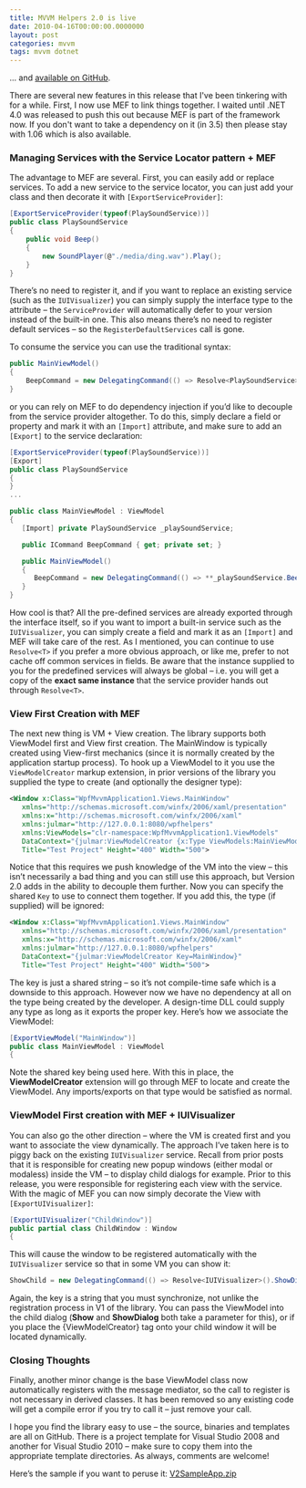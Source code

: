 ```yaml
---
title: MVVM Helpers 2.0 is live
date: 2010-04-16T00:00:00.0000000
layout: post
categories: mvvm
tags: mvvm dotnet
---
```


... and [available on GitHub](https://github.com/markjulmar/mvvmhelpers).

There are several new features in this release that I've been tinkering with for a while.  First, I now use MEF to link things together.  I waited until .NET 4.0 was released to push this out because MEF is part of the framework now.  If you don't want to take a dependency on it (in 3.5) then please stay with 1.06 which is also available. 

### Managing Services with the Service Locator pattern + MEF

The advantage to MEF are several.  First, you can easily add or replace services.  To add a new service to the service locator, you can just add your class and then decorate it with `[ExportServiceProvider]`:

```csharp
[ExportServiceProvider(typeof(PlaySoundService))]
public class PlaySoundService
{
    public void Beep()
    {
        new SoundPlayer(@"./media/ding.wav").Play();
    }
}
```

There’s no need to register it, and if you want to replace an existing service (such as the `IUIVisualizer`) you can simply supply the interface type to the attribute – the `ServiceProvider` will automatically defer to your version instead of the built-in one.  This also means there’s no need to register default services – so the `RegisterDefaultServices` call is gone.

To consume the service you can use the traditional syntax:

```csharp
public MainViewModel()
{
    BeepCommand = new DelegatingCommand(() => Resolve<PlaySoundService>().Beep());
}
```

or you can rely on MEF to do dependency injection if you’d like to decouple from the service provider altogether.  To do this, simply declare a field or property and mark it with an `[Import]` attribute, and make sure to add an `[Export]` to the service declaration:

```csharp
[ExportServiceProvider(typeof(PlaySoundService))]
[Export]
public class PlaySoundService
{
}
...

public class MainViewModel : ViewModel
{
   [Import] private PlaySoundService _playSoundService;

   public ICommand BeepCommand { get; private set; }

   public MainViewModel()
   {
      BeepCommand = new DelegatingCommand(() => **_playSoundService.Beep()**);
   }
}
```

How cool is that?  All the pre-defined services are already exported through the interface itself, so if you want to import a built-in service such as the `IUIVisualizer`, you can simply create a field and mark it as an `[Import]` and MEF will take care of the rest.  As I mentioned, you can continue to use `Resolve<T>` if you prefer a more obvious approach, or like me, prefer to not cache off common services in fields.  Be aware that the instance supplied to you for the predefined services will always be global – i.e. you will get a copy of the **exact same instance** that the service provider hands out through `Resolve<T>`.

### View First Creation with MEF

The next new thing is VM + View creation.  The library supports both ViewModel first and View first creation.  The MainWindow is typically created using View-first mechanics (since it is normally created by the application startup process).  To hook up a ViewModel to it you use the `ViewModelCreator` markup extension, in prior versions of the library you supplied the type to create (and optionally the designer type):

```xml
<Window x:Class="WpfMvvmApplication1.Views.MainWindow"
   xmlns="http://schemas.microsoft.com/winfx/2006/xaml/presentation"
   xmlns:x="http://schemas.microsoft.com/winfx/2006/xaml"
   xmlns:julmar="http://127.0.0.1:8080/wpfhelpers"
   xmlns:ViewModels="clr-namespace:WpfMvvmApplication1.ViewModels"
   DataContext="{julmar:ViewModelCreator {x:Type ViewModels:MainViewModel}, DesignerViewModelType={x:Type ViewModels:.DesignTimeViewModel}}"
   Title="Test Project" Height="400" Width="500">
```

Notice that this requires we push knowledge of the VM into the view – this isn’t necessarily a bad thing and you can still use this approach, but Version 2.0 adds in the ability to decouple them further.  Now you can specify the shared `Key` to use to connect them together.  If you add this, the type (if supplied) will be ignored:

```xml
<Window x:Class="WpfMvvmApplication1.Views.MainWindow"
   xmlns="http://schemas.microsoft.com/winfx/2006/xaml/presentation"
   xmlns:x="http://schemas.microsoft.com/winfx/2006/xaml"
   xmlns:julmar="http://127.0.0.1:8080/wpfhelpers"
   DataContext="{julmar:ViewModelCreator Key=MainWindow}"
   Title="Test Project" Height="400" Width="500">
```

The key is just a shared string – so it’s not compile-time safe which is a downside to this approach.  However now we have no dependency at all on the type being created by the developer.  A design-time DLL could supply any type as long as it exports the proper key.  Here’s how we associate the ViewModel:

```csharp
[ExportViewModel("MainWindow")]
public class MainViewModel : ViewModel
{
```

Note the shared key being used here.  With this in place, the **ViewModelCreator** extension will go through MEF to locate and create the ViewModel.  Any imports/exports on that type would be satisfied as normal.

### ViewModel First creation with MEF + IUIVisualizer

You can also go the other direction – where the VM is created first and you want to associate the view dynamically.  The approach I’ve taken here is to piggy back on the existing `IUIVisualizer` service.  Recall from prior posts that it is responsible for creating new popup windows (either modal or modaless) inside the VM – to display child dialogs for example.  Prior to this release, you were responsible for registering each view with the service.  With the magic of MEF you can now simply decorate the View with `[ExportUIVisualizer]`:

```csharp
[ExportUIVisualizer("ChildWindow")]
public partial class ChildWindow : Window
{
```

This will cause the window to be registered automatically with the `IUIVisualizer` service so that in some VM you can show it:

```csharp
ShowChild = new DelegatingCommand(() => Resolve<IUIVisualizer>().ShowDialog("ChildWindow"));
```

Again, the key is a string that you must synchronize, not unlike the registration process in V1 of the library.  You can pass the ViewModel into the child dialog (**Show** and **ShowDialog** both take a parameter for this), or if you place the {ViewModelCreator} tag onto your child window it will be located dynamically.

### Closing Thoughts

Finally, another minor change is the base ViewModel class now automatically registers with the message mediator, so the call to register is not necessary in derived classes.  It has been removed so any existing code will get a compile error if you try to call it – just remove your call.

I hope you find the library easy to use – the source, binaries and templates are all on GitHub.  There is a project template for Visual Studio 2008 and another for Visual Studio 2010 – make sure to copy them into the appropriate template directories.  As always, comments are welcome!

Here’s the sample if you want to peruse it:  [V2SampleApp.zip](/samples/V2SampleApp.zip)
